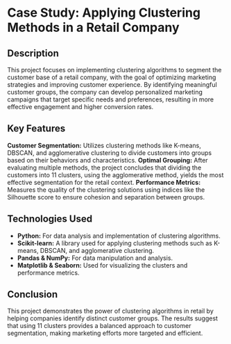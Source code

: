 # **Case Study: Applying Clustering Methods in a Retail Company**

## **Description**
This project focuses on implementing clustering algorithms to segment the customer base of a retail company, with the goal of optimizing marketing strategies and improving customer experience. By identifying meaningful customer groups, the company can develop personalized marketing campaigns that target specific needs and preferences, resulting in more effective engagement and higher conversion rates.

## **Key Features**
**Customer Segmentation:** Utilizes clustering methods like K-means, DBSCAN, and agglomerative clustering to divide customers into groups based on their behaviors and characteristics.
**Optimal Grouping:** After evaluating multiple methods, the project concludes that dividing the customers into 11 clusters, using the agglomerative method, yields the most effective segmentation for the retail context.
**Performance Metrics:** Measures the quality of the clustering solutions using indices like the Silhouette score to ensure cohesion and separation between groups.

## **Technologies Used**
- **Python:** For data analysis and implementation of clustering algorithms.
- **Scikit-learn:** A library used for applying clustering methods such as K-means, DBSCAN, and agglomerative clustering.
- **Pandas & NumPy:** For data manipulation and analysis.
- **Matplotlib & Seaborn:** Used for visualizing the clusters and performance metrics.

## **Conclusion**
This project demonstrates the power of clustering algorithms in retail by helping companies identify distinct customer groups. The results suggest that using 11 clusters provides a balanced approach to customer segmentation, making marketing efforts more targeted and efficient.
